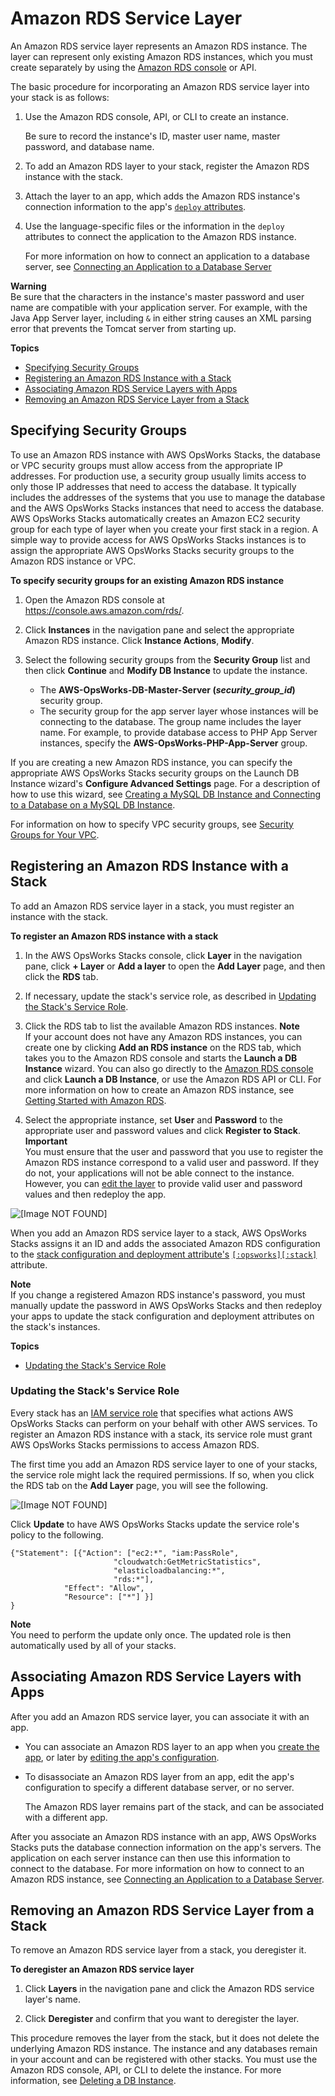 # Amazon RDS Service Layer<a name="workinglayers-db-rds"></a>

An Amazon RDS service layer represents an Amazon RDS instance\. The layer can represent only existing Amazon RDS instances, which you must create separately by using the [Amazon RDS console](https://console.aws.amazon.com/rds/) or API\. 

The basic procedure for incorporating an Amazon RDS service layer into your stack is as follows:

1. Use the Amazon RDS console, API, or CLI to create an instance\.

   Be sure to record the instance's ID, master user name, master password, and database name\.

1. To add an Amazon RDS layer to your stack, register the Amazon RDS instance with the stack\.

1. Attach the layer to an app, which adds the Amazon RDS instance's connection information to the app's [`deploy` attributes](workingcookbook-json.md#workingcookbook-json-deploy)\.

1. Use the language\-specific files or the information in the `deploy` attributes to connect the application to the Amazon RDS instance\.

   For more information on how to connect an application to a database server, see [Connecting an Application to a Database Server](workingapps-connectdb.md)

**Warning**  
Be sure that the characters in the instance's master password and user name are compatible with your application server\. For example, with the Java App Server layer, including `&` in either string causes an XML parsing error that prevents the Tomcat server from starting up\. 

**Topics**
+ [Specifying Security Groups](#workinglayers-db-rds-security)
+ [Registering an Amazon RDS Instance with a Stack](#workinglayers-db-rds-register)
+ [Associating Amazon RDS Service Layers with Apps](#workinglayers-db-rds-register-attach)
+ [Removing an Amazon RDS Service Layer from a Stack](#workinglayers-db-rds-register-remove)

## Specifying Security Groups<a name="workinglayers-db-rds-security"></a>

To use an Amazon RDS instance with AWS OpsWorks Stacks, the database or VPC security groups must allow access from the appropriate IP addresses\. For production use, a security group usually limits access to only those IP addresses that need to access the database\. It typically includes the addresses of the systems that you use to manage the database and the AWS OpsWorks Stacks instances that need to access the database\. AWS OpsWorks Stacks automatically creates an Amazon EC2 security group for each type of layer when you create your first stack in a region\. A simple way to provide access for AWS OpsWorks Stacks instances is to assign the appropriate AWS OpsWorks Stacks security groups to the Amazon RDS instance or VPC\.

**To specify security groups for an existing Amazon RDS instance**

1. Open the Amazon RDS console at [https://console\.aws\.amazon\.com/rds/](https://console.aws.amazon.com/rds/)\.

1. Click **Instances** in the navigation pane and select the appropriate Amazon RDS instance\. Click **Instance Actions**, **Modify**\.

1. Select the following security groups from the **Security Group** list and then click **Continue** and **Modify DB Instance** to update the instance\.
   + The **AWS\-OpsWorks\-DB\-Master\-Server \(*security\_group\_id*\)** security group\.
   + The security group for the app server layer whose instances will be connecting to the database\. The group name includes the layer name\. For example, to provide database access to PHP App Server instances, specify the **AWS\-OpsWorks\-PHP\-App\-Server** group\.

If you are creating a new Amazon RDS instance, you can specify the appropriate AWS OpsWorks Stacks security groups on the Launch DB Instance wizard's **Configure Advanced Settings** page\. For a description of how to use this wizard, see [Creating a MySQL DB Instance and Connecting to a Database on a MySQL DB Instance](http://docs.aws.amazon.com/AmazonRDS/latest/UserGuide/CHAP_GettingStarted.CreatingConnecting.MySQL.html)\.

For information on how to specify VPC security groups, see [Security Groups for Your VPC](http://docs.aws.amazon.com/AmazonVPC/latest/UserGuide/VPC_SecurityGroups.html)\.

## Registering an Amazon RDS Instance with a Stack<a name="workinglayers-db-rds-register"></a>

To add an Amazon RDS service layer in a stack, you must register an instance with the stack\. 

**To register an Amazon RDS instance with a stack**

1. In the AWS OpsWorks Stacks console, click **Layer** in the navigation pane, click **\+ Layer** or **Add a layer** to open the **Add Layer** page, and then click the **RDS** tab\.

1. If necessary, update the stack's service role, as described in [Updating the Stack's Service Role](#workinglayers-db-rds-register-role)\.

1. Click the RDS tab to list the available Amazon RDS instances\.
**Note**  
If your account does not have any Amazon RDS instances, you can create one by clicking **Add an RDS instance** on the RDS tab, which takes you to the Amazon RDS console and starts the **Launch a DB Instance** wizard\. You can also go directly to the [Amazon RDS console](https://console.aws.amazon.com/rds/) and click **Launch a DB Instance**, or use the Amazon RDS API or CLI\. For more information on how to create an Amazon RDS instance, see [Getting Started with Amazon RDS](http://docs.aws.amazon.com/AmazonRDS/latest/UserGuide/CHAP_GettingStarted.html)\.

1. Select the appropriate instance, set **User** and **Password** to the appropriate user and password values and click **Register to Stack**\.
**Important**  
You must ensure that the user and password that you use to register the Amazon RDS instance correspond to a valid user and password\. If they do not, your applications will not be able connect to the instance\. However, you can [edit the layer](workinglayers-basics-edit.md) to provide valid user and password values and then redeploy the app\. 

![\[Image NOT FOUND\]](http://docs.aws.amazon.com/opsworks/latest/userguide/images/rds-register.png)

When you add an Amazon RDS service layer to a stack, AWS OpsWorks Stacks assigns it an ID and adds the associated Amazon RDS configuration to the [stack configuration and deployment attribute's](workingcookbook-json.md) [`[:opsworks][:stack]`](attributes-json-opsworks-stack.md) attribute\.

**Note**  
If you change a registered Amazon RDS instance's password, you must manually update the password in AWS OpsWorks Stacks and then redeploy your apps to update the stack configuration and deployment attributes on the stack's instances\. 

**Topics**
+ [Updating the Stack's Service Role](#workinglayers-db-rds-register-role)

### Updating the Stack's Service Role<a name="workinglayers-db-rds-register-role"></a>

Every stack has an [IAM service role](opsworks-security-servicerole.md) that specifies what actions AWS OpsWorks Stacks can perform on your behalf with other AWS services\. To register an Amazon RDS instance with a stack, its service role must grant AWS OpsWorks Stacks permissions to access Amazon RDS\. 

The first time you add an Amazon RDS service layer to one of your stacks, the service role might lack the required permissions\. If so, when you click the RDS tab on the **Add Layer** page, you will see the following\.

![\[Image NOT FOUND\]](http://docs.aws.amazon.com/opsworks/latest/userguide/images/rds-iam-update.png)

Click **Update** to have AWS OpsWorks Stacks update the service role's policy to the following\.

```
{"Statement": [{"Action": ["ec2:*", "iam:PassRole",
                       "cloudwatch:GetMetricStatistics",
                       "elasticloadbalancing:*",
                       "rds:*"],
            "Effect": "Allow",
            "Resource": ["*"] }]
}
```

**Note**  
You need to perform the update only once\. The updated role is then automatically used by all of your stacks\.

## Associating Amazon RDS Service Layers with Apps<a name="workinglayers-db-rds-register-attach"></a>

After you add an Amazon RDS service layer, you can associate it with an app\. 
+ You can associate an Amazon RDS layer to an app when you [create the app](workingapps-creating.md), or later by [editing the app's configuration](workingapps-editing.md)\.
+ To disassociate an Amazon RDS layer from an app, edit the app's configuration to specify a different database server, or no server\.

  The Amazon RDS layer remains part of the stack, and can be associated with a different app\.

After you associate an Amazon RDS instance with an app, AWS OpsWorks Stacks puts the database connection information on the app's servers\. The application on each server instance can then use this information to connect to the database\. For more information on how to connect to an Amazon RDS instance, see [Connecting an Application to a Database Server](workingapps-connectdb.md)\. 

## Removing an Amazon RDS Service Layer from a Stack<a name="workinglayers-db-rds-register-remove"></a>

To remove an Amazon RDS service layer from a stack, you deregister it\.

**To deregister an Amazon RDS service layer**

1. Click **Layers** in the navigation pane and click the Amazon RDS service layer's name\.

1. Click **Deregister** and confirm that you want to deregister the layer\.

This procedure removes the layer from the stack, but it does not delete the underlying Amazon RDS instance\. The instance and any databases remain in your account and can be registered with other stacks\. You must use the Amazon RDS console, API, or CLI to delete the instance\. For more information, see [Deleting a DB Instance](http://docs.aws.amazon.com/AmazonRDS/latest/UserGuide/CHAP_GettingStarted.html#CHAP_GettingStarted.Deleting)\.